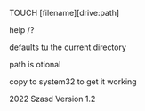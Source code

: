 TOUCH [filename][drive:path]

help  /?

defaults tu the current directory

path is otional

copy to system32 to get it working

2022 Szasd Version 1.2
